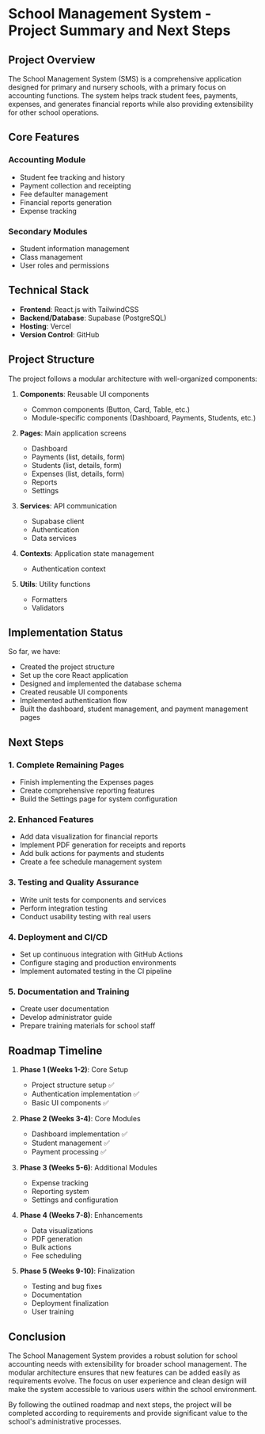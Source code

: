 # School Management System - Project Summary and Next Steps

## Project Overview

The School Management System (SMS) is a comprehensive application designed for primary and nursery schools, with a primary focus on accounting functions. The system helps track student fees, payments, expenses, and generates financial reports while also providing extensibility for other school operations.

## Core Features

### Accounting Module
- Student fee tracking and history
- Payment collection and receipting
- Fee defaulter management
- Financial reports generation
- Expense tracking

### Secondary Modules
- Student information management
- Class management
- User roles and permissions

## Technical Stack

- **Frontend**: React.js with TailwindCSS
- **Backend/Database**: Supabase (PostgreSQL)
- **Hosting**: Vercel
- **Version Control**: GitHub

## Project Structure

The project follows a modular architecture with well-organized components:

1. **Components**: Reusable UI components
   - Common components (Button, Card, Table, etc.)
   - Module-specific components (Dashboard, Payments, Students, etc.)

2. **Pages**: Main application screens
   - Dashboard
   - Payments (list, details, form)
   - Students (list, details, form)
   - Expenses (list, details, form)
   - Reports
   - Settings

3. **Services**: API communication
   - Supabase client
   - Authentication
   - Data services

4. **Contexts**: Application state management
   - Authentication context

5. **Utils**: Utility functions
   - Formatters
   - Validators

## Implementation Status

So far, we have:
- Created the project structure
- Set up the core React application
- Designed and implemented the database schema
- Created reusable UI components
- Implemented authentication flow
- Built the dashboard, student management, and payment management pages

## Next Steps

### 1. Complete Remaining Pages
- Finish implementing the Expenses pages
- Create comprehensive reporting features
- Build the Settings page for system configuration

### 2. Enhanced Features
- Add data visualization for financial reports
- Implement PDF generation for receipts and reports
- Add bulk actions for payments and students
- Create a fee schedule management system

### 3. Testing and Quality Assurance
- Write unit tests for components and services
- Perform integration testing
- Conduct usability testing with real users

### 4. Deployment and CI/CD
- Set up continuous integration with GitHub Actions
- Configure staging and production environments
- Implement automated testing in the CI pipeline

### 5. Documentation and Training
- Create user documentation
- Develop administrator guide
- Prepare training materials for school staff

## Roadmap Timeline

1. **Phase 1 (Weeks 1-2)**: Core Setup
   - Project structure setup ✅
   - Authentication implementation ✅
   - Basic UI components ✅

2. **Phase 2 (Weeks 3-4)**: Core Modules
   - Dashboard implementation ✅
   - Student management ✅
   - Payment processing ✅

3. **Phase 3 (Weeks 5-6)**: Additional Modules
   - Expense tracking
   - Reporting system
   - Settings and configuration

4. **Phase 4 (Weeks 7-8)**: Enhancements
   - Data visualizations
   - PDF generation
   - Bulk actions
   - Fee scheduling

5. **Phase 5 (Weeks 9-10)**: Finalization
   - Testing and bug fixes
   - Documentation
   - Deployment finalization
   - User training

## Conclusion

The School Management System provides a robust solution for school accounting needs with extensibility for broader school management. The modular architecture ensures that new features can be added easily as requirements evolve. The focus on user experience and clean design will make the system accessible to various users within the school environment.

By following the outlined roadmap and next steps, the project will be completed according to requirements and provide significant value to the school's administrative processes.

